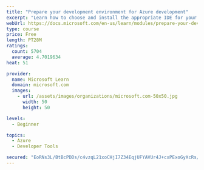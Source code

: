 ```yaml
---
title: "Prepare your development environment for Azure development"
excerpt: "Learn how to choose and install the appropriate IDE for your requirements to help you build, deploy, monitor, and scale cloud-hosted solutions."
webUrl: https://docs.microsoft.com/en-us/learn/modules/prepare-your-dev-environment-for-azure-development/
type: course
price: Free
length: PT28M
ratings:
  count: 5704
  average: 4.7019634
heat: 51

provider:
  name: Microsoft Learn
  domain: microsoft.com
  images:
    - url: /assets/images/organizations/microsoft.com-50x50.jpg
      width: 50
      height: 50

levels:
  - Beginner

topics:
  - Azure
  - Developer Tools

secured: "EoRNs3L/BtBcPDDs/c4vzqL21xoCHjI7Z34EqjUFYAVUr4J+cxPExoGyXcRs/yePV5UgjSUsbT4WfuSgKLRAOprarmtTefHeIv6LRvsekpUrBGDyIAMbRw+RsmlEsn4otu/DXiYF/rnZOQcRo0BGpUfbgrzpSy7Btop8cqMsM5ek04fthrjSRtZHSGabFM8JHKpPL0hxaCY/M346uKKtu5o4lu7RnDdDHbjDeXrYSx70plx66kRKSjnw68Z7lEONAnI5r89D7a8FtsHoDnLRTStK9Fn/wPcLNYfb1MUdbCw1Z4fovuvbV4EIVEQOgZzP2VqRA/ETqguEfv/iPtAASy5qaGZLC4+LnzTj1MXexRjIgT3dk0jNZSptS8iCHSLuvob/rQjjf2nWgY8Fu9Qe8qN+BkWAK1XxNb3Kne6Tf5Y=;sJkbNlU47aoAVslLllRRSg=="
---
```


